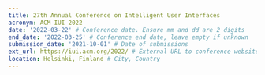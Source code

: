 ```yaml
---
title: 27th Annual Conference on Intelligent User Interfaces 
acronym: ACM IUI 2022
date: '2022-03-22' # Conference date. Ensure mm and dd are 2 digits
end_date: '2022-03-25' # Conference end date, leave empty if unknown
submission_date: '2021-10-01' # Date of submissions
ext_url: https://iui.acm.org/2022/ # External URL to conference website
location: Helsinki, Finland # City, Country
---
```

